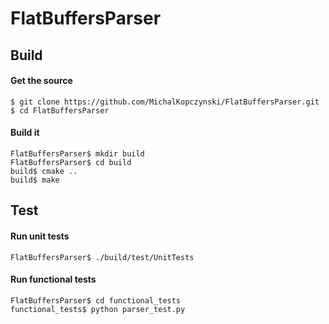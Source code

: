 # FlatBuffersParser

Build
-----
#### Get the source

    $ git clone https://github.com/MichalKopczynski/FlatBuffersParser.git
    $ cd FlatBuffersParser

#### Build it

    FlatBuffersParser$ mkdir build
    FlatBuffersParser$ cd build
    build$ cmake ..
    build$ make
 
Test
-----
#### Run unit tests

    FlatBuffersParser$ ./build/test/UnitTests

#### Run functional tests

    FlatBuffersParser$ cd functional_tests
    functional_tests$ python parser_test.py
    
